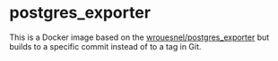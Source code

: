 # postgres_exporter

This is a Docker image based on the [wrouesnel/postgres_exporter](https://github.com/wrouesnel/postgres_exporter) but builds to a specific commit instead of to a tag in Git.
